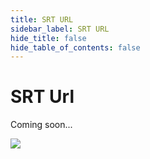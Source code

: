 ```yaml
---
title: SRT URL
sidebar_label: SRT URL
hide_title: false
hide_table_of_contents: false
---
```


# SRT Url

Coming soon...

![](https://ossrs.net/gif/v1/sls.gif?site=ossrs.io&path=/lts/doc-en-4/doc/srt-url)


